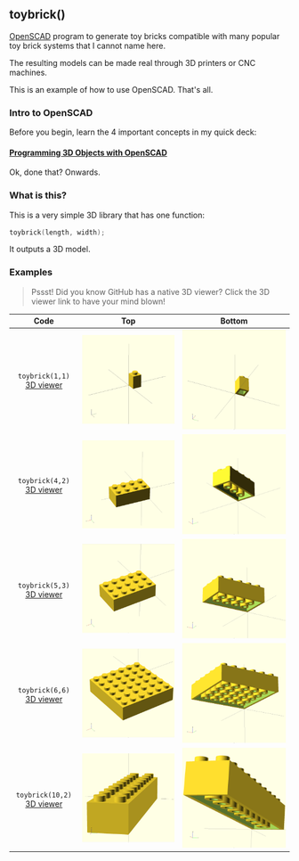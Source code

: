 toybrick()
----------

[OpenSCAD](http://openscad.org) program to generate toy bricks compatible with many popular toy brick systems that I cannot name here.

The resulting models can be made real through 3D printers or CNC machines.

This is an example of how to use OpenSCAD. That's all.

### Intro to OpenSCAD

Before you begin, learn the 4 important concepts in my quick deck:

#### [Programming 3D Objects with OpenSCAD](https://speakerdeck.com/joewalnes/programming-3d-object)

Ok, done that? Onwards.

### What is this?

This is a very simple 3D library that has one function:

```c
toybrick(length, width);
```

It outputs a 3D model.

### Examples

> Pssst! Did you know GitHub has a native 3D viewer? Click the 3D viewer link to have your mind blown!

| Code                                                   | Top                                               | Bottom                                               |
|:------------------------------------------------------:|:-------------------------------------------------:|:----------------------------------------------------:|
| `toybrick(1,1)`  [3D viewer](examples/toybrick-1x1.stl)   | ![1x1-top](examples/images/toybrick-1x1-01.png)   | ![1x1-bottom](examples/images/toybrick-1x1-02.png)   |
| `toybrick(4,2)`  [3D viewer](examples/toybrick-4x2.stl)   | ![4x2-top](examples/images/toybrick-4x2-01.png)   | ![4x2-bottom](examples/images/toybrick-4x2-02.png)   |
| `toybrick(5,3)`  [3D viewer](examples/toybrick-5x3.stl)   | ![5x3-top](examples/images/toybrick-5x3-01.png)   | ![5x3-bottom](examples/images/toybrick-5x3-02.png)   |
| `toybrick(6,6)`  [3D viewer](examples/toybrick-6x6.stl)   | ![6x6-top](examples/images/toybrick-6x6-01.png)   | ![6x6-bottom](examples/images/toybrick-6x6-02.png)   |
| `toybrick(10,2)` [3D viewer](examples/toybrick-10x2.stl)  | ![10x2-top](examples/images/toybrick-10x2-01.png) | ![10x2-bottom](examples/images/toybrick-10x2-02.png) |

